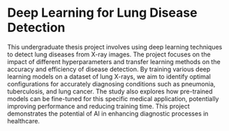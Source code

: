 # Deep Learning for Lung Disease Detection

This undergraduate thesis project involves using deep learning techniques to detect lung diseases from X-ray images. The project focuses on the impact of different hyperparameters and transfer learning methods on the accuracy and efficiency of disease detection. By training various deep learning models on a dataset of lung X-rays, we aim to identify optimal configurations for accurately diagnosing conditions such as pneumonia, tuberculosis, and lung cancer. The study also explores how pre-trained models can be fine-tuned for this specific medical application, potentially improving performance and reducing training time. This project demonstrates the potential of AI in enhancing diagnostic processes in healthcare.
